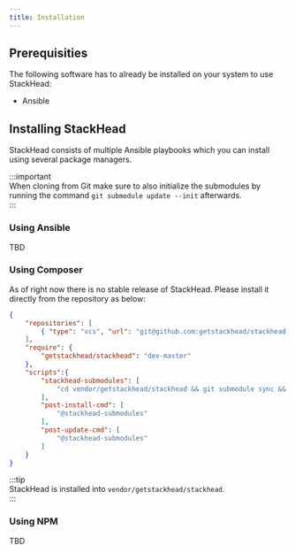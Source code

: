 ```yaml
---
title: Installation
---
```


## Prerequisities

The following software has to already be installed on your system to use StackHead:

* Ansible

## Installing StackHead

StackHead consists of multiple Ansible playbooks which you can install using several package managers.

:::important   
When cloning from Git make sure to also initialize the submodules by running the command `git submodule update --init` afterwards.   
:::

### Using Ansible

TBD

### Using Composer

As of right now there is no stable release of StackHead.
Please install it directly from the repository as below:

```json title="composer.json"
{
	"repositories": [
		{ "type": "vcs", "url": "git@github.com:getstackhead/stackhead.git" }
	],
	"require": {
		"getstackhead/stackhead": "dev-master"
	},
	"scripts":{
		"stackhead-submodules": [
			"cd vendor/getstackhead/stackhead && git submodule sync && git submodule update --init"
		],
		"post-install-cmd": [
			"@stackhead-submodules"
		],
		"post-update-cmd": [
			"@stackhead-submodules"
		]
	}
}
```
:::tip   
StackHead is installed into `vendor/getstackhead/stackhead`.   
:::


### Using NPM

TBD